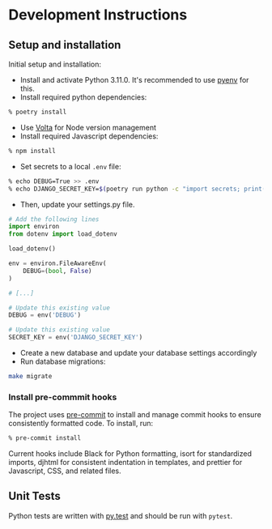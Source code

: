 # Development Instructions

## Setup and installation

Initial setup and installation:

- Install and activate Python 3.11.0. It's recommended to use [pyenv](https://github.com/pyenv/pyenv) for this.
- Install required python dependencies:

```bash
% poetry install
```

- Use [Volta](https://volta.sh/) for Node version management
- Install required Javascript dependencies:

```bash
% npm install
```

- Set secrets to a local `.env` file:

```bash
% echo DEBUG=True >> .env
% echo DJANGO_SECRET_KEY=$(poetry run python -c "import secrets; print(secrets.token_urlsafe())") >> .env
```

- Then, update your settings.py file.

```python
# Add the following lines
import environ
from dotenv import load_dotenv

load_dotenv()

env = environ.FileAwareEnv(
    DEBUG=(bool, False)
)

# [...]

# Update this existing value
DEBUG = env('DEBUG')

# Update this existing value
SECRET_KEY = env('DJANGO_SECRET_KEY')
```

- Create a new database and update your database settings accordingly
- Run database migrations:

```bash
make migrate
```

### Install pre-commmit hooks

The project uses [pre-commit](https://pre-commit.com/) to install and
manage commit hooks to ensure consistently formatted code. To install,
run:

```bash
% pre-commit install
```

Current hooks include Black for Python formatting, isort for
standardized imports, djhtml for consistent indentation in templates,
and prettier for Javascript, CSS, and related files.

## Unit Tests

Python tests are written with [py.test](http://doc.pytest.org/) and
should be run with `pytest`.
